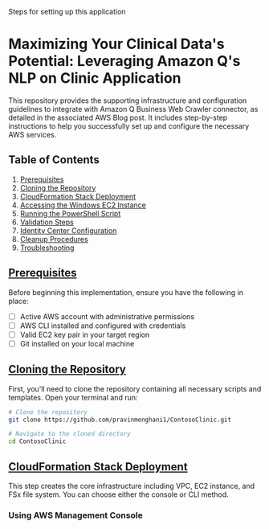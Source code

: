 Steps for setting up this application

# Maximizing Your Clinical Data's Potential: Leveraging Amazon Q's NLP on Clinic Application

This repository provides the supporting infrastructure and configuration guidelines to integrate with Amazon Q Business Web Crawler connector, as detailed in the associated AWS Blog post. It includes step-by-step instructions to help you successfully set up and configure the necessary AWS services.

## Table of Contents

1. [Prerequisites](#prerequisites)
2. [Cloning the Repository](#cloning-the-repository)
3. [CloudFormation Stack Deployment](#cloudformation-stack-deployment)
4. [Accessing the Windows EC2 Instance](#accessing-the-windows-ec2-instance)
5. [Running the PowerShell Script](#running-the-powershell-script)
6. [Validation Steps](#validation-steps)
7. [Identity Center Configuration](#identity-center-configuration)
8. [Cleanup Procedures](#cleanup-procedures)
9. [Troubleshooting](#troubleshooting)

## [Prerequisites](#prerequisites)

Before beginning this implementation, ensure you have the following in place:

- [ ] Active AWS account with administrative permissions
- [ ] AWS CLI installed and configured with credentials
- [ ] Valid EC2 key pair in your target region
- [ ] Git installed on your local machine

## [Cloning the Repository](cloningtherepository)

First, you'll need to clone the repository containing all necessary scripts and templates. Open your terminal and run:

```bash
# Clone the repository
git clone https://github.com/pravinmenghani1/ContosoClinic.git

# Navigate to the cloned directory
cd ContosoClinic
```

## [CloudFormation Stack Deployment](#cloudformation-stack-deployment)

This step creates the core infrastructure including VPC, EC2 instance, and FSx file system. You can choose either the console or CLI method.

### Using AWS Management Console
